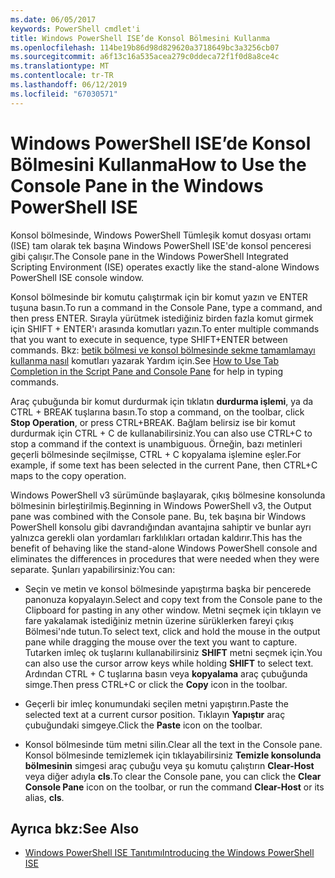```yaml
---
ms.date: 06/05/2017
keywords: PowerShell cmdlet'i
title: Windows PowerShell ISE’de Konsol Bölmesini Kullanma
ms.openlocfilehash: 114be19b86d98d829620a3718649bc3a3256cb07
ms.sourcegitcommit: a6f13c16a535acea279c0ddeca72f1f0d8a8ce4c
ms.translationtype: MT
ms.contentlocale: tr-TR
ms.lasthandoff: 06/12/2019
ms.locfileid: "67030571"
---
```

# <a name="how-to-use-the-console-pane-in-the-windows-powershell-ise"></a><span data-ttu-id="0dd39-103">Windows PowerShell ISE’de Konsol Bölmesini Kullanma</span><span class="sxs-lookup"><span data-stu-id="0dd39-103">How to Use the Console Pane in the Windows PowerShell ISE</span></span>

<span data-ttu-id="0dd39-104">Konsol bölmesinde, Windows PowerShell Tümleşik komut dosyası ortamı (ISE) tam olarak tek başına Windows PowerShell ISE'de konsol penceresi gibi çalışır.</span><span class="sxs-lookup"><span data-stu-id="0dd39-104">The Console pane in the Windows PowerShell Integrated Scripting Environment (ISE) operates exactly like the stand-alone Windows PowerShell ISE console window.</span></span>

<span data-ttu-id="0dd39-105">Konsol bölmesinde bir komutu çalıştırmak için bir komut yazın ve ENTER tuşuna basın.</span><span class="sxs-lookup"><span data-stu-id="0dd39-105">To run a command in the Console Pane, type a command, and then press ENTER.</span></span> <span data-ttu-id="0dd39-106">Sırayla yürütmek istediğiniz birden fazla komut girmek için SHIFT + ENTER'ı arasında komutları yazın.</span><span class="sxs-lookup"><span data-stu-id="0dd39-106">To enter multiple commands that you want to execute in sequence, type SHIFT+ENTER between commands.</span></span> <span data-ttu-id="0dd39-107">Bkz: [betik bölmesi ve konsol bölmesinde sekme tamamlamayı kullanma nasıl](How-to-Use-Tab-Completion-in-the-Script-Pane-and-Console-Pane.md) komutları yazarak Yardım için.</span><span class="sxs-lookup"><span data-stu-id="0dd39-107">See [How to Use Tab Completion in the Script Pane and Console Pane](How-to-Use-Tab-Completion-in-the-Script-Pane-and-Console-Pane.md) for help in typing commands.</span></span>

<span data-ttu-id="0dd39-108">Araç çubuğunda bir komut durdurmak için tıklatın **durdurma işlemi**, ya da CTRL + BREAK tuşlarına basın.</span><span class="sxs-lookup"><span data-stu-id="0dd39-108">To stop a command, on the toolbar, click **Stop Operation**, or press CTRL+BREAK.</span></span> <span data-ttu-id="0dd39-109">Bağlam belirsiz ise bir komut durdurmak için CTRL + C de kullanabilirsiniz.</span><span class="sxs-lookup"><span data-stu-id="0dd39-109">You can also use CTRL+C to stop a command if the context is unambiguous.</span></span> <span data-ttu-id="0dd39-110">Örneğin, bazı metinleri geçerli bölmesinde seçilmişse, CTRL + C kopyalama işlemine eşler.</span><span class="sxs-lookup"><span data-stu-id="0dd39-110">For example, if some text has been selected in the current Pane, then CTRL+C maps to the copy operation.</span></span>

<span data-ttu-id="0dd39-111">Windows PowerShell v3 sürümünde başlayarak, çıkış bölmesine konsolunda bölmesinin birleştirilmiş.</span><span class="sxs-lookup"><span data-stu-id="0dd39-111">Beginning in Windows PowerShell v3, the Output pane was combined with the Console pane.</span></span> <span data-ttu-id="0dd39-112">Bu, tek başına bir Windows PowerShell konsolu gibi davrandığından avantajına sahiptir ve bunlar ayrı yalnızca gerekli olan yordamları farklılıkları ortadan kaldırır.</span><span class="sxs-lookup"><span data-stu-id="0dd39-112">This has the benefit of behaving like the stand-alone Windows PowerShell console and eliminates the differences in procedures that were needed when they were separate.</span></span> <span data-ttu-id="0dd39-113">Şunları yapabilirsiniz:</span><span class="sxs-lookup"><span data-stu-id="0dd39-113">You can:</span></span>

- <span data-ttu-id="0dd39-114">Seçin ve metin ve konsol bölmesinde yapıştırma başka bir pencerede panonuza kopyalayın.</span><span class="sxs-lookup"><span data-stu-id="0dd39-114">Select and copy text from the Console pane to the Clipboard for pasting in any other window.</span></span> <span data-ttu-id="0dd39-115">Metni seçmek için tıklayın ve fare yakalamak istediğiniz metnin üzerine sürüklerken fareyi çıkış Bölmesi'nde tutun.</span><span class="sxs-lookup"><span data-stu-id="0dd39-115">To select text, click and hold the mouse in the output pane while dragging the mouse over the text you want to capture.</span></span> <span data-ttu-id="0dd39-116">Tutarken imleç ok tuşlarını kullanabilirsiniz **SHIFT** metni seçmek için.</span><span class="sxs-lookup"><span data-stu-id="0dd39-116">You can also use the cursor arrow keys while holding **SHIFT** to select text.</span></span> <span data-ttu-id="0dd39-117">Ardından CTRL + C tuşlarına basın veya **kopyalama** araç çubuğunda simge.</span><span class="sxs-lookup"><span data-stu-id="0dd39-117">Then press CTRL+C or click the **Copy** icon in the toolbar.</span></span>

- <span data-ttu-id="0dd39-118">Geçerli bir imleç konumundaki seçilen metni yapıştırın.</span><span class="sxs-lookup"><span data-stu-id="0dd39-118">Paste the selected text at a current cursor position.</span></span> <span data-ttu-id="0dd39-119">Tıklayın **Yapıştır** araç çubuğundaki simgeye.</span><span class="sxs-lookup"><span data-stu-id="0dd39-119">Click the **Paste** icon on the toolbar.</span></span>

- <span data-ttu-id="0dd39-120">Konsol bölmesinde tüm metni silin.</span><span class="sxs-lookup"><span data-stu-id="0dd39-120">Clear all the text in the Console pane.</span></span> <span data-ttu-id="0dd39-121">Konsol bölmesinde temizlemek için tıklayabilirsiniz **Temizle konsolunda bölmesinin** simgesi araç çubuğu veya şu komutu çalıştırın **Clear-Host** veya diğer adıyla **cls**.</span><span class="sxs-lookup"><span data-stu-id="0dd39-121">To clear the Console pane, you can click the **Clear Console Pane** icon on the toolbar, or run the command **Clear-Host** or its alias, **cls**.</span></span>

## <a name="see-also"></a><span data-ttu-id="0dd39-122">Ayrıca bkz:</span><span class="sxs-lookup"><span data-stu-id="0dd39-122">See Also</span></span>

- [<span data-ttu-id="0dd39-123">Windows PowerShell ISE Tanıtımı</span><span class="sxs-lookup"><span data-stu-id="0dd39-123">Introducing the Windows PowerShell ISE</span></span>](Introducing-the-Windows-PowerShell-ISE.md)
